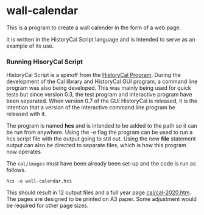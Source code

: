 # wall-calendar

This is a program to create a wall calender in the form of a web page.

It is written in the HistoryCal Script language
and is intended to serve as an example of its use.

### Running HisoryCal Script

HistoryCal Script is a spinoff from the [HistoryCal Program](https://github.com/nickmat/HistoryCal).
During the development of the Cal library and HistoryCal GUI program,
a command line program was also being developed.
This was mainly being used for quick tests but since version 0.3,
the test program and interactive program have been separated.
When version 0.7 of the GUI HistoryCal is released, it is the intention
that a version of the interactive command line program be released with it.

The program is named **hcs** and is intended to be added to the path
so it can be run from anywhere.
Using the -e flag the program can be used to run a hcs script file
with the output going to std out.
Using the new **file** statement output can also be directed to separate files,
which is how this program now operates.

The `cal/images` must have been already been set-up
and the code is run as follows.

`hcs -e wall-calendar.hcs`

This should result in 12 output files and a full year page [cal/cal-2020.htm](https://nickmat.github.io/wall-calendar/cal/cal-2020.htm). The pages are designed to be printed on A3 paper. Some adjustment would be required for other page sizes.
